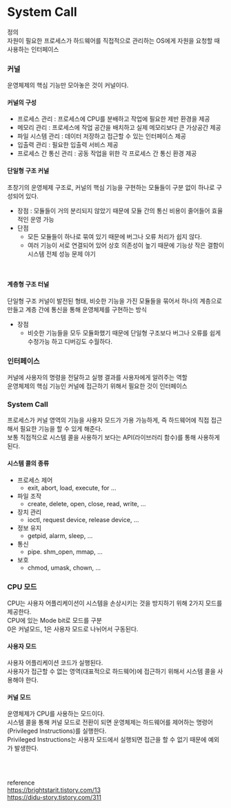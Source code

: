 # System Call


정의
<br>
자원이 필요한 프로세스가 하드웨어를 직접적으로 관리하는 OS에게 자원을 요청할 때 사용하는 인터페이스


### 커널
운영체제의 핵심 기능만 모아놓은 것이 커널이다.

#### 커널의 구성
- 프로세스 관리 : 프로세스에 CPU를 분배하고 작업에 필요한 제반 환경을 제공 <br>
- 메모리 관리 : 프로세스에 작업 공간을 배치하고 실제 메모리보다 큰 가상공간 제공
- 파일 시스템 관리 : 데이터 저장하고 접근할 수 있는 인터페이스 제공
- 입출력 관리 : 필요한 입출력 서비스 제공
- 프로세스 간 통신 관리 : 공동 작업을 위한 각 프로세스 간 통신 환경 제공

#### 단일형 구조 커널

초창기의 운영체제 구조로, 커널의 핵심 기능을 구현하는 모듈들이 구분 없이 하나로 구성되어 있다.

- 장점 : 모듈들이 거의 분리되지 않았기 때문에 모듈 간의 통신 비용이 줄어들어 효율적인 운영 가능
- 단점
    - 모든 모듈들이 하나로 묶여 있기 때문에 버그나 오류 처리가 쉽지 않다.
    - 여러 기능이 서로 연결되어 있어 상호 의존성이 높기 때문에 기능상 작은 결함이 시스템 전체 성능 문제 야기

<br>

#### 계층형 구조 터널
단일형 구조 커널이 발전된 형태, 비슷한 기능을 가진 모듈들을 묶어서 하나의 계층으로 만들고 계층 간에 통신을 통해 운영체제를 구현하는 방식

- 장점
    - 비슷한 기능들을 모두 모듈화했기 때문에 단일형 구조보다 버그나 오류를 쉽게 수정가능 하고 디버깅도 수월하다.

### 인터페이스
커널에 사용자의 명령을 전달하고 실행 결과를 사용자에게 알려주는 역할
<br>
운영체제의 핵심 기능인 커널에 접근하기 위해서 필요한 것이 인터페이스

### System Call
프로세스가 커널 영역의 기능을 사용자 모드가 가용 가능하게, 즉 하드웨어에 직접 접근해서 필요한 기능을 할 수 있게 해준다.
<br>
보통 직접적으로 시스템 콜을 사용하기 보다는 API(라이브러리 함수)를 통해 사용하게 된다.

#### 시스템 콜의 종류
- 프로세스 제어
    - exit, abort, load, execute, for ...
- 파일 조작
    - create, delete, open, close, read, write, ...
- 장치 관리
    - ioctl, request device, release device, ...
- 정보 유지
    - getpid, alarm, sleep, ...
- 통신
    - pipe. shm_open, mmap, ...
- 보호
    - chmod, umask, chown, ...

### CPU 모드
CPU는 사용자 어플리케이션이 시스템을 손상시키는 것을 방지하기 위해 2가지 모드를 제공한다. <br>
CPU에 있는 Mode bit로 모드를 구분 <br>
0은 커널모드, 1은 사용자 모드로 나뉘어서 구동된다.
<br>

#### 사용자 모드
사용자 어플리케이션 코드가 실행된다.<br>
사용자가 접근할 수 없는 영역(대표적으로 하드웨어)에 접근하기 위해서 시스템 콜을 사용해야 한다.

#### 커널 모드
운영체제가 CPU를 사용하는 모드이다. <br>
시스템 콜을 통해 커널 모드로 전환이 되면 운영체제는 하드웨어를 제어하는 명령어(Privileged Instructions)를 실행한다.<br>
Privileged Instructions는 사용자 모드에서 실행되면 접근을 할 수 없기 때문에 예외가 발생한다.

<br>
<br>

reference <br>
https://brightstarit.tistory.com/13 <br>
https://didu-story.tistory.com/311

